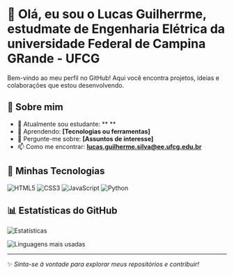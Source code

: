 # 👋 Olá, eu sou o Lucas Guilherrme, estudmate de Engenharia Elétrica da universidade Federal de Campina GRande - UFCG

Bem-vindo ao meu perfil no GitHub! 
Aqui você encontra projetos, ideias e colaborações que estou desenvolvendo.

## 🌟 Sobre mim
- 🔭 Atualmente sou estudante: ** **
- 🌱 Aprendendo: **[Tecnologias ou ferramentas]**
- 💬 Pergunte-me sobre: **[Assuntos de interesse]**
- 📫 Como me encontrar: **lucas.guilherme.silva@ee.ufcg.edu.br**

## 🚀 Minhas Tecnologias
![HTML5](https://img.shields.io/badge/HTML5-%23E34F26.svg?style=flat&logo=html5&logoColor=white)
![CSS3](https://img.shields.io/badge/CSS3-%231572B6.svg?style=flat&logo=css3&logoColor=white)
![JavaScript](https://img.shields.io/badge/JavaScript-%23F7DF1E.svg?style=flat&logo=javascript&logoColor=black)
![Python](https://img.shields.io/badge/Python-%233776AB.svg?style=flat&logo=python&logoColor=white)

## 📊 Estatísticas do GitHub
![Estatísticas](https://github-readme-stats.vercel.app/api?username=lucas-guilherrme&show_icons=true&theme=radical)

![Linguagens mais usadas](https://github-readme-stats.vercel.app/api/top-langs/?username=lucas-guilherrme&layout=compact&theme=radical)

---

✨ _Sinta-se à vontade para explorar meus repositórios e contribuir!_
